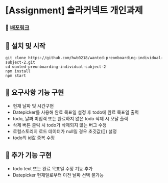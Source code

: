 # [Assignment] 솔라커넥트 개인과제

### 🔗 [배포링크](https://solar-connect-70015c.netlify.app/)

## 📌 설치 및 시작

```shell
git clone https://github.com/hwb0218/wanted-preonboarding-individual-subject-2.git
cd wanted-preonboarding-individual-subject-2
npm install
npm start
```

## 📌 요구사항 기능 구현

- 현재 날짜 및 시간구현  
- Datepicker를 사용해 완료 목표일 설정 후 todo에 완료 목표일 출력  
- todo, 날짜 미입력 또는 완료하지 않은 todo 삭제 시 모달 출력  
- 삭제 버튼 클릭 시 todo가 삭제되지 않는 버그 수정  
- 로컬스토리지 로드 데이터가 null일 경우 초깃값([]) 설정  
- todo의 id값 중복 수정

## 📌 추가 기능 구현

- todo text 또는 완료 목표일 수정 기능 추가  
- Datepicker 현재일로부터 이전 날짜 선택 불가능
